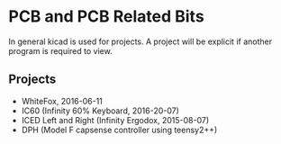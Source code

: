 PCB and PCB Related Bits
========================

In general kicad is used for projects.
A project will be explicit if another program is required to view.


Projects
--------

* WhiteFox, 2016-06-11
* IC60 (Infinity 60% Keyboard, 2016-20-07)
* ICED Left and Right (Infinity Ergodox, 2015-08-07)
* DPH (Model F capsense controller using teensy2++)